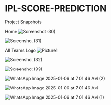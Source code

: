 # IPL-SCORE-PREDICTION

Project Snapshots

Home
![Screenshot (30)](https://github.com/user-attachments/assets/b4fe7efa-c278-4b56-bd91-866c5e32e935)

![Screenshot (31)](https://github.com/user-attachments/assets/e5e10875-6c09-4e47-b1fa-cbbc52785a89)

All Teams Logo
![Picture1](https://github.com/user-attachments/assets/71a4a21d-c26b-4adc-ab49-9f0308e5428f)

![Screenshot (32)](https://github.com/user-attachments/assets/30ff042e-f9dd-4baa-a600-ce0b9030773e)

![Screenshot (33)](https://github.com/user-attachments/assets/08147c5a-55cb-4e4e-a8d0-dc6f698e8853)

![WhatsApp Image 2025-01-06 at 7 01 46 AM (2)](https://github.com/user-attachments/assets/46fcf01e-5613-48ae-a829-294d183566e1)

![WhatsApp Image 2025-01-06 at 7 01 46 AM](https://github.com/user-attachments/assets/650dc3c6-d7f8-49a1-82aa-db00d99ed518)

![WhatsApp Image 2025-01-06 at 7 01 46 AM (1)](https://github.com/user-attachments/assets/c6ef057f-8d10-400f-bd54-e4d975e92567)
